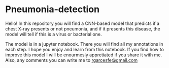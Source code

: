 # Pneumonia-detection

Hello! In this repository you will find a CNN-based model that predicts if a chest X-ray presents or not pneumonia, and if it presents this disease, the model will tell if this is a virus or bacterial one.

The model is in a jupyter notebook. There you will find all my annotations in each step. I hope you enjoy and learn from this notebook. If you find how to improve this model I will be enourmesly appretiated if you share it with me. Also, any comments you can write me to rgarcesfe@gmail.com
